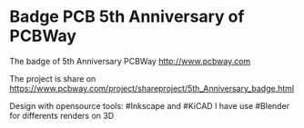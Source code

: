 # Badge PCB 5th Anniversary of PCBWay
The badge of 5th Anniversary PCBWay
http://www.pcbway.com

The project is share on
https://www.pcbway.com/project/shareproject/5th_Anniversary_badge.html


Design with opensource tools: #Inkscape and #KiCAD
I have use #Blender for differents renders on 3D
